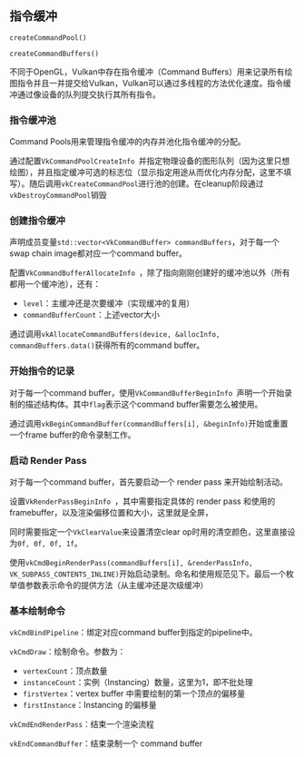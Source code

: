 ## 指令缓冲

`createCommandPool()`

`createCommandBuffers()`

不同于OpenGL，Vulkan中存在指令缓冲（Command Buffers）用来记录所有绘图指令并且一并提交给Vulkan，Vulkan可以通过多线程的方法优化速度。指令缓冲通过像设备的队列提交执行其所有指令。

### 指令缓冲池

Command Pools用来管理指令缓冲的内存并池化指令缓冲的分配。

通过配置`VkCommandPoolCreateInfo `并指定物理设备的图形队列（因为这里只想绘图），并且指定缓冲可选的标志位（显示指定用途从而优化内存分配，这里不填写）。随后调用`vkCreateCommandPool`进行池的创建。在cleanup阶段通过`vkDestroyCommandPool`销毁

### 创建指令缓冲

声明成员变量`std::vector<VkCommandBuffer> commandBuffers`，对于每一个swap chain image都对应一个command buffer。

配置`VkCommandBufferAllocateInfo `，除了指向刚刚创建好的缓冲池以外（所有都用一个缓冲池），还有：

* `level`：主缓冲还是次要缓冲（实现缓冲的复用）
* `commandBufferCount`：上述vector大小

通过调用`vkAllocateCommandBuffers(device, &allocInfo, commandBuffers.data()`获得所有的command buffer。

### 开始指令的记录

对于每一个command buffer，使用`VkCommandBufferBeginInfo `声明一个开始录制的描述结构体。其中`flag`表示这个command buffer需要怎么被使用。

通过调用`vkBeginCommandBuffer(commandBuffers[i], &beginInfo)`开始或重置一个frame buffer的命令录制工作。

### 启动 Render Pass

对于每一个command buffer，首先要启动一个 render pass 来开始绘制活动。

设置`VkRenderPassBeginInfo `，其中需要指定具体的 render pass 和使用的 framebuffer，以及渲染偏移位置和大小，这里就是全屏，

同时需要指定一个`VkClearValue`来设置清空clear op时用的清空颜色，这里直接设为`0f, 0f, 0f, 1f`。

使用`vkCmdBeginRenderPass(commandBuffers[i], &renderPassInfo, VK_SUBPASS_CONTENTS_INLINE)`开始启动录制。命名和使用规范见下。最后一个枚举值参数表示命令的提供方法（从主缓冲还是次级缓冲）

### 基本绘制命令

`vkCmdBindPipeline`：绑定对应command buffer到指定的pipeline中。

`vkCmdDraw`：绘制命令。参数为：

* `vertexCount`：顶点数量
* `instanceCount`：实例（Instancing）数量，这里为1，即不批处理
* `firstVertex`：vertex buffer 中需要绘制的第一个顶点的偏移量
* `firstInstance`：Instancing 的偏移量

`vkCmdEndRenderPass`：结束一个渲染流程

`vkEndCommandBuffer`：结束录制一个 command buffer